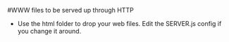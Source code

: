 #WWW files to be served up through HTTP



* Use the html folder to drop your web files. Edit the SERVER.js config if you change it around.